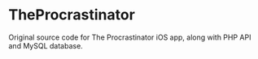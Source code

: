 TheProcrastinator
=================

Original source code for The Procrastinator iOS app, along with PHP API and MySQL database.
